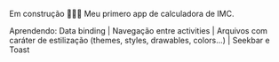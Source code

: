 Em construção 🚧👷‍♂️
Meu primero app de calculadora de IMC.

Aprendendo:
Data binding |
Navegação entre activities |
Arquivos com caráter de estilização (themes, styles, drawables, colors...) |
Seekbar e Toast
